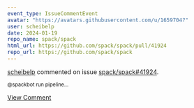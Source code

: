 ```yaml
---
event_type: IssueCommentEvent
avatar: "https://avatars.githubusercontent.com/u/1659704?"
user: scheibelp
date: 2024-01-19
repo_name: spack/spack
html_url: https://github.com/spack/spack/pull/41924
repo_url: https://github.com/spack/spack
---
```


<a href='https://github.com/scheibelp' target='_blank'>scheibelp</a> commented on issue <a href='https://github.com/spack/spack/pull/41924' target='_blank'>spack/spack#41924</a>.

<small>@spackbot run pipeline...</small>

<a href='https://github.com/spack/spack/pull/41924' target='_blank'>View Comment</a>